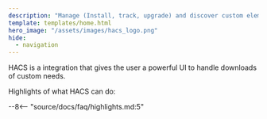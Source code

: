 ```yaml
---
description: "Manage (Install, track, upgrade) and discover custom elements for Home Assistant directly from the UI."
template: templates/home.html
hero_image: "/assets/images/hacs_logo.png"
hide:
  - navigation
---
```

HACS is a integration that gives the user a powerful UI to handle downloads of custom needs.

Highlights of what HACS can do:

--8<-- "source/docs/faq/highlights.md:5"

